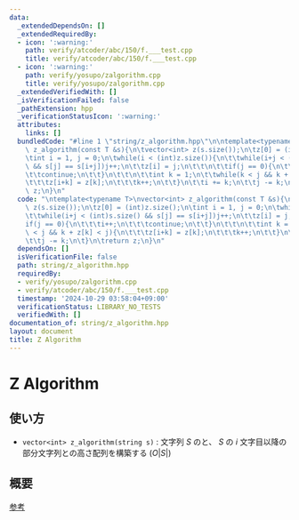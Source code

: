 ```yaml
---
data:
  _extendedDependsOn: []
  _extendedRequiredBy:
  - icon: ':warning:'
    path: verify/atcoder/abc/150/f.___test.cpp
    title: verify/atcoder/abc/150/f.___test.cpp
  - icon: ':warning:'
    path: verify/yosupo/zalgorithm.cpp
    title: verify/yosupo/zalgorithm.cpp
  _extendedVerifiedWith: []
  _isVerificationFailed: false
  _pathExtension: hpp
  _verificationStatusIcon: ':warning:'
  attributes:
    links: []
  bundledCode: "#line 1 \"string/z_algorithm.hpp\"\n\ntemplate<typename T>\nvector<int>\
    \ z_algorithm(const T &s){\n\tvector<int> z(s.size());\n\tz[0] = (int)z.size();\n\
    \tint i = 1, j = 0;\n\twhile(i < (int)z.size()){\n\t\twhile(i+j < (int)s.size()\
    \ && s[j] == s[i+j])j++;\n\t\tz[i] = j;\n\t\t\n\t\tif(j == 0){\n\t\t\ti++;\n\t\
    \t\tcontinue;\n\t\t}\n\t\t\n\t\tint k = 1;\n\t\twhile(k < j && k + z[k] < j){\n\
    \t\t\tz[i+k] = z[k];\n\t\t\tk++;\n\t\t}\n\t\ti += k;\n\t\tj -= k;\n\t}\n\treturn\
    \ z;\n}\n"
  code: "\ntemplate<typename T>\nvector<int> z_algorithm(const T &s){\n\tvector<int>\
    \ z(s.size());\n\tz[0] = (int)z.size();\n\tint i = 1, j = 0;\n\twhile(i < (int)z.size()){\n\
    \t\twhile(i+j < (int)s.size() && s[j] == s[i+j])j++;\n\t\tz[i] = j;\n\t\t\n\t\t\
    if(j == 0){\n\t\t\ti++;\n\t\t\tcontinue;\n\t\t}\n\t\t\n\t\tint k = 1;\n\t\twhile(k\
    \ < j && k + z[k] < j){\n\t\t\tz[i+k] = z[k];\n\t\t\tk++;\n\t\t}\n\t\ti += k;\n\
    \t\tj -= k;\n\t}\n\treturn z;\n}\n"
  dependsOn: []
  isVerificationFile: false
  path: string/z_algorithm.hpp
  requiredBy:
  - verify/yosupo/zalgorithm.cpp
  - verify/atcoder/abc/150/f.___test.cpp
  timestamp: '2024-10-29 03:58:04+09:00'
  verificationStatus: LIBRARY_NO_TESTS
  verifiedWith: []
documentation_of: string/z_algorithm.hpp
layout: document
title: Z Algorithm
---
```


# Z Algorithm

## 使い方

- ``vector<int> z_algorithm(string s)`` : 文字列 $S$ のと、 $S$ の $i$ 文字目以降の部分文字列との高さ配列を構築する $(O\lvert S\rvert)$

## 概要

[参考](https://qiita.com/hotman78/items/b8986a23b8fdfe25c9fb#z-algorithm)
